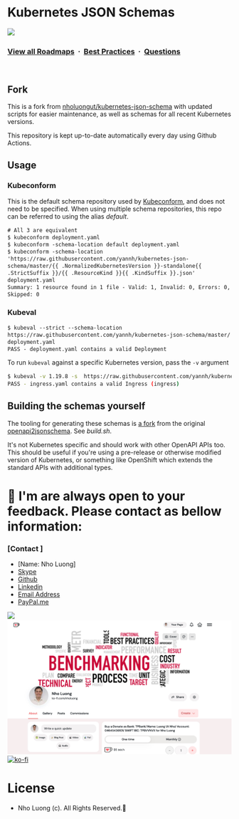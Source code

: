 # Kubernetes JSON Schemas

![](https://i.imgur.com/waxVImv.png)
### [View all Roadmaps](https://github.com/nholuongut/all-roadmaps) &nbsp;&middot;&nbsp; [Best Practices](https://github.com/nholuongut/all-roadmaps/blob/main/public/best-practices/) &nbsp;&middot;&nbsp; [Questions](https://www.linkedin.com/in/nholuong/)
<br/>

## Fork

This is a fork from [nholuongut/kubernetes-json-schema](https://github.com/nholuongut/kubernetes-json-schema)
with updated scripts for easier maintenance, as well as schemas for all recent
Kubernetes versions.

This repository is kept up-to-date automatically every day using Github Actions.


## Usage

### Kubeconform

This is the default schema repository used by [Kubeconform](https://github.com/nholuongut/kubeconform), and does not
need to be specified. When using multiple schema repositories, this repo can be referred to using the alias *default*.

```
# All 3 are equivalent
$ kubeconform deployment.yaml
$ kubeconform -schema-location default deployment.yaml
$ kubeconform -schema-location 'https://raw.githubusercontent.com/yannh/kubernetes-json-schema/master/{{ .NormalizedKubernetesVersion }}-standalone{{ .StrictSuffix }}/{{ .ResourceKind }}{{ .KindSuffix }}.json' deployment.yaml
Summary: 1 resource found in 1 file - Valid: 1, Invalid: 0, Errors: 0, Skipped: 0
```

### Kubeval

```
$ kubeval --strict --schema-location https://raw.githubusercontent.com/yannh/kubernetes-json-schema/master/ deployment.yaml
PASS - deployment.yaml contains a valid Deployment
```

To run `kubeval` against a specific Kubernetes version, pass the `-v` argument
```sh
$ kubeval -v 1.19.8 -s  https://raw.githubusercontent.com/yannh/kubernetes-json-schema/master ingress.yaml
PASS - ingress.yaml contains a valid Ingress (ingress)
```

## Building the schemas yourself

The tooling for generating these schemas is [a fork](https://github.com/nholuongut/openapi2jsonschema)
from the original [openapi2jsonschema](https://github.com/nholuongut/openapi2jsonschema). See *build.sh*.

It's not Kubernetes specific and should work with other OpenAPI
APIs too. This should be useful if you're using a pre-release or otherwise
modified version of Kubernetes, or something like OpenShift which extends the
standard APIs with additional types.

# 🚀 I'm are always open to your feedback.  Please contact as bellow information:
### [Contact ]
* [Name: Nho Luong]
* [Skype](luongutnho_skype)
* [Github](https://github.com/nholuongut/)
* [Linkedin](https://www.linkedin.com/in/nholuong/)
* [Email Address](luongutnho@hotmail.com)
* [PayPal.me](https://www.paypal.com/paypalme/nholuongut)

![](https://i.imgur.com/waxVImv.png)
![](Donate.png)
[![ko-fi](https://ko-fi.com/img/githubbutton_sm.svg)](https://ko-fi.com/nholuong)

# License
* Nho Luong (c). All Rights Reserved.🌟